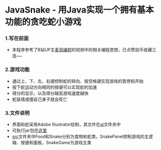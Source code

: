 # JavaSnake - 用Java实现一个拥有基本功能的贪吃蛇小游戏

### 1.写在前面
* 本程序参考了B站UP主[麦叔编程](https://www.bilibili.com/video/BV1AJ411A7rP?from=search&seid=11246926418463273436)的视频中的相关编程思想，已点赞投币收藏三连~~

### 2.游戏功能
* 通过上、下、左、右键控制蛇的转向、按空格键实现游戏的暂停和开始
* 按下蛇运动方向相同的按键可以实现蛇的加速
* 得分的显示，以及得分越高游戏速度越快
* 蛇装墙或撞自己身子就会死亡

### 3.文件说明
* 界面和蛇采用Adobe Illustrator绘制，其文件在[ai](https://github.com/ShoukoNx/JavaSnake/tree/master/ai)文件夹中
* 可执行jar包在[这里](https://github.com/ShoukoNx/JavaSnake/tree/master/out/artifacts/Snake_jar)
* [src](https://github.com/ShoukoNx/JavaSnake/tree/master/src/com/shouko/snake)文件夹中Food和Snake分别为食物和蛇类，SnakePanel控制游戏的主逻辑、按键和面板，SnakeGame为游戏主类
